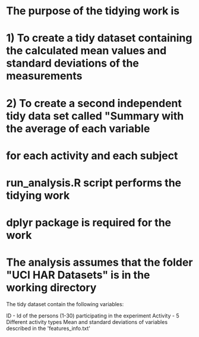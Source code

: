 # The purpose of the tidying work is 
# 1) To create a tidy dataset containing the calculated mean values and standard deviations of the measurements
# 2) To create a second independent tidy data set called "Summary  with the average of each variable 
# for each activity and each subject

# run_analysis.R script performs the tidying work
# dplyr package is required for the work
# The analysis assumes that the folder "UCI HAR Datasets" is in the working directory

The tidy dataset contain the following variables:

ID - Id of the persons (1-30) participating in the experiment
Activity - 5 Different activity types
Mean and standard deviations of variables described in the 'features_info.txt'

